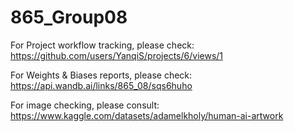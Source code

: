 # 865_Group08

For Project workflow tracking, please check: https://github.com/users/YanqiS/projects/6/views/1

For Weights & Biases reports, please check: https://api.wandb.ai/links/865_08/sqs6huho

For image checking, please consult: https://www.kaggle.com/datasets/adamelkholy/human-ai-artwork
